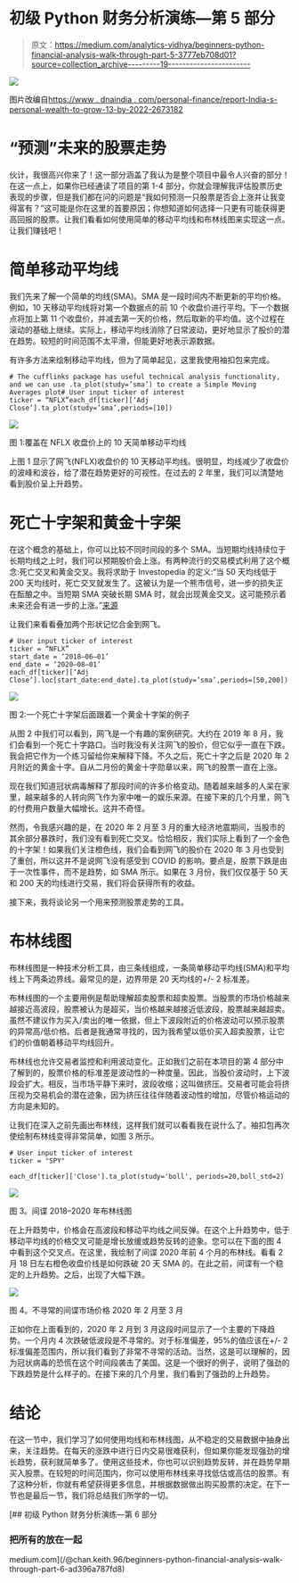 # 初级 Python 财务分析演练—第 5 部分

> 原文：<https://medium.com/analytics-vidhya/beginners-python-financial-analysis-walk-through-part-5-3777eb708d01?source=collection_archive---------19----------------------->

![](img/eb7056fda31f39deccb708a820bcb4f7.png)

图片改编自[https://www . dnaindia . com/personal-finance/report-India-s-personal-wealth-to-grow-13-by-2022-2673182](https://www.dnaindia.com/personal-finance/report-india-s-personal-wealth-to-grow-13-by-2022-2673182)

# “预测”未来的股票走势

伙计，我很高兴你来了！这一部分涵盖了我认为是整个项目中最令人兴奋的部分！在这一点上，如果你已经通读了项目的第 1-4 部分，你就会理解我评估股票历史表现的步骤，但是我们都在问的问题是“我如何预测一只股票是否会上涨并让我变得富有？”这可能是你在这里的首要原因；你想知道如何选择一只更有可能获得更高回报的股票。让我们看看如何使用简单的移动平均线和布林线图来实现这一点。让我们赚钱吧！

# 简单移动平均线

我们先来了解一个简单的均线(SMA)。SMA 是一段时间内不断更新的平均价格。例如，10 天移动平均线将对第一个数据点的前 10 个收盘价进行平均。下一个数据点将加上第 11 个收盘价，并减去第一天的价格，然后取新的平均值。这个过程在滚动的基础上继续。实际上，移动平均线消除了日常波动，更好地显示了股价的潜在趋势。较短的时间范围不太平滑，但能更好地表示源数据。

有许多方法来绘制移动平均线，但为了简单起见，这里我使用袖扣包来完成。

```
# The cufflinks package has useful technical analysis functionality, and we can use .ta_plot(study=’sma’) to create a Simple Moving Averages plot# User input ticker of interest
ticker = “NFLX”each_df[ticker][‘Adj Close’].ta_plot(study=’sma’,periods=[10])
```

![](img/46a306d959fecb244e164df83bcb9219.png)

图 1:覆盖在 NFLX 收盘价上的 10 天简单移动平均线

上图 1 显示了网飞(NFLX)收盘价的 10 天移动平均线。很明显，均线减少了收盘价的波峰和波谷，给了潜在趋势更好的可视性。在过去的 2 年里，我们可以清楚地看到股价呈上升趋势。

# 死亡十字架和黄金十字架

在这个概念的基础上，你可以比较不同时间段的多个 SMA。当短期均线持续位于长期均线之上时，我们可以预期股价会上涨。有两种流行的交易模式利用了这个概念:死亡交叉和黄金交叉。我将求助于 Investopedia 的定义:“当 50 天均线低于 200 天均线时，死亡交叉就发生了。这被认为是一个熊市信号，进一步的损失正在酝酿之中。当短期 SMA 突破长期 SMA 时，就会出现黄金交叉。这可能预示着未来还会有进一步的上涨。”[来源](https://www.investopedia.com/terms/s/sma.asp)

让我们来看看叠加两个形状记忆合金到网飞。

```
# User input ticker of interest
ticker = “NFLX”
start_date = ‘2018–06–01’
end_date = ‘2020–08–01’
each_df[ticker][‘Adj Close’].loc[start_date:end_date].ta_plot(study=’sma’,periods=[50,200])
```

![](img/3fc56c25bb51ecf8ca56461a9969b5b2.png)

图 2:一个死亡十字架后面跟着一个黄金十字架的例子

从图 2 中我们可以看到，网飞是一个有趣的案例研究。大约在 2019 年 8 月，我们会看到一个死亡十字路口。当时我没有关注网飞的股价，但它似乎一直在下跌。我会把它作为一个练习留给你来解释下降。不久之后，死亡十字之后是 2020 年 2 月附近的黄金十字。自从二月份的黄金十字勋章以来，网飞的股票一直在上涨。

现在我们知道冠状病毒解释了那段时间的许多价格变动。随着越来越多的人呆在家里，越来越多的人转向网飞作为家中唯一的娱乐来源。在接下来的几个月里，网飞的付费用户数量大幅增长。这并不奇怪。

然而，令我感兴趣的是，在 2020 年 2 月至 3 月的重大经济地震期间，当股市的其余部分暴跌时，我们没有看到死亡交叉。恰恰相反，我们实际上看到了一个金色的十字架！如果我们关注橙色线，我们会看到网飞的股价在 2020 年 3 月也受到了重创，所以这并不是说网飞没有感受到 COVID 的影响。要点是，股票下跌是由于一次性事件，而不是趋势，如 SMA 所示。如果在 3 月份，我们仅仅基于 50 天和 200 天的均线进行交易，我们将会获得所有的收益。

接下来，我将谈论另一个用来预测股票走势的工具。

# 布林线图

布林线图是一种技术分析工具，由三条线组成，一条简单移动平均线(SMA)和平均线上下两条边界线。最常见的是，边界带是 20 天均线的+/- 2 标准差。

布林线图的一个主要用例是帮助理解超卖股票和超卖股票。当股票的市场价格越来越接近高波段，股票被认为是超买，当价格越来越接近低波段，股票越来越超卖。虽然不建议作为买入/卖出的唯一依据，但上下波段附近的价格波动可以预示股票的异常高/低价格。后者是我通常寻找的，因为我希望以低价买入超卖股票，让它们的价值朝着移动平均线回升。

布林线也允许交易者监控和利用波动变化。正如我们之前在本项目的第 4 部分中了解到的，股票价格的标准差是波动性的一种度量。因此，当股价波动时，上下波段会扩大。相反，当市场平静下来时，波段收缩；这叫做挤压。交易者可能会将挤压视为交易机会的潜在迹象，因为挤压往往伴随着波动性的增加，尽管价格运动的方向是未知的。

让我们在深入之前先画出布林线，这样我们就可以看看我在说什么了。袖扣包再次使绘制布林线变得非常简单，如图 3 所示。

```
# User input ticker of interest
ticker = "SPY"

each_df[ticker]['Close'].ta_plot(study='boll', periods=20,boll_std=2)
```

![](img/3b2f7384d2eb6fc8572cf28df97864b3.png)

图 3。间谍 2018–2020 年布林线图

在上升趋势中，价格会在高波段和移动平均线之间反弹。在这个上升趋势中，低于移动平均线的价格交叉可能是增长放缓或趋势反转的迹象。您可以在下面的图 4 中看到这个交叉点。在这里，我绘制了间谍 2020 年前 4 个月的布林线。看看 2 月 18 日左右橙色收盘价线是如何跌破 20 天 SMA 的。在此之前，间谍有一个稳定的上升趋势。之后，出现了大幅下跌。

![](img/b6296c8c2203485948c41dda0eac9428.png)

图 4。不寻常的间谍市场价格 2020 年 2 月至 3 月

正如你在上面看到的，2020 年 2 月到 3 月这段时间显示了一个主要的下降趋势。一个月内 4 次跌破低波段是不寻常的。对于标准偏差，95%的值应该在+/- 2 标准偏差范围内，所以我们看到了非常不寻常的活动。当然，这是可以理解的，因为冠状病毒的恐慌在这个时间段袭击了美国。这是一个很好的例子，说明了强劲的下跌趋势是什么样子的。在接下来的几个月里，我们看到了强劲的上升趋势。

# 结论

在这一节中，我们学习了如何使用均线和布林线图，从不稳定的交易数据中抽身出来，关注趋势。在每天的涨跌中进行日内交易很难获利，但如果你能发现强劲的增长趋势，获利就简单多了。使用这些技术，你也可以识别趋势反转，并在趋势早期买入股票。在较短的时间范围内，你可以使用布林线来寻找低估或高估的股票。有了这种分析，你就有希望获得更多信息，并根据数据做出购买股票的决定。在下一节也是最后一节，我们将总结我们所学的一切。

[](/@chan.keith.96/beginners-python-financial-analysis-walk-through-part-6-ad396a787fd8) [## 初级 Python 财务分析演练—第 6 部分

### 把所有的放在一起

medium.com](/@chan.keith.96/beginners-python-financial-analysis-walk-through-part-6-ad396a787fd8)